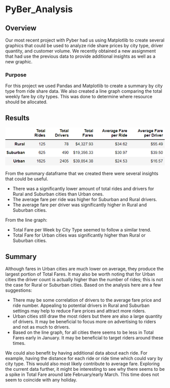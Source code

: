 # PyBer_Analysis

## Overview
Our most recent project with Pyber had us using Matplotlib to create several graphics that could be used to analyze ride share prices by city type, driver quantity, and customer volume. We recently obtained a new assignment that had use the previous data to provide additional insights as well as a new graphic.

### Purpose
For this project we used Pandas and Matplotlib to create a summary by city type from ride share data. We also created a line graph comparing the total weekly fare by city types. This was done to determine where resource should be allocated. 

## Results
![](analysis/pyber_summary_df.png)

From the summary dataframe that we created there were several insights that could be useful.

- There was a significantly lower amount of total rides and drivers for Rural and Suburban cities than Urban ones.
- The average fare per ride was higher for Suburban and Rural drivers.
- The average fare per driver was significantly higher in Rural and Suburban cities. 

From the line graph:
- Total Fare per Week by City Type seemed to follow a similar trend.
- Total Fare for Urban cities was significantly higher than Rural or Suburban cities.

## Summary
Although fares in Urban cities are much lower on average, they produce the largest portion of Total Fares. It may also be worth noting that for Urban cities the driver count is actually higher than the number of rides; this is not the case for Rural or Suburban cities. Based on the analysis here are a few suggestions:

- There may be some correlation of drivers to the average fare price and ride number. Appealing to potential drivers in Rural and Suburban settings may help to reduce Fare prices and attract more riders.
- Urban cities still draw the most riders but there are also a large quantity of drivers. It may be beneficial to focus more on advertising to riders and not as much to drivers.
- Based on the line graph, for all cities there seems to be less in Total Fares early in January. It may be beneficial to target riders around these times.

We could also benefit by having additional data about each ride. For example, having the distance for each ride or ride time which could vary by city type. This would also most likely contribute to average fare. Exploring the current data further, it might be interesting to see why there seems to be a spike in Total Fare around late February/early March. This time does not seem to coincide with any holiday. 